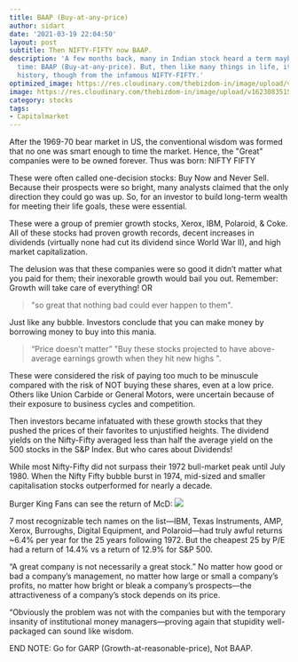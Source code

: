 ```yaml
---
title: BAAP (Buy-at-any-price)
author: sidart
date: '2021-03-19 22:04:50'
layout: post
subtitle: Then NIFTY-FIFTY now BAAP.
description: 'A few months back, many in Indian stock heard a term maybe for the first
  time: BAAP (Buy-at-any-price). But, then like many things in life, it had its own
  history, though from the infamous NIFTY-FIFTY.'
optimized_image: https://res.cloudinary.com/thebizdom-in/image/upload/v1623083515/Baap_dhxd16.png
image: https://res.cloudinary.com/thebizdom-in/image/upload/v1623083515/Baap_dhxd16.png
category: stocks
tags:
- Capitalmarket
---
```


After the 1969-70 bear market in US, the conventional wisdom was formed that no one was smart enough to time the market. Hence, the "Great" companies were to be owned forever. Thus was born: NIFTY FIFTY

These were often called one-decision stocks: Buy Now and Never Sell. Because their prospects were so bright, many analysts claimed that the only direction they could go was up. So, for an investor to build long-term wealth for meeting their life goals, these were essential.

These were a group of premier growth stocks, Xerox, IBM, Polaroid, & Coke. All of these stocks had proven growth records, decent increases in dividends (virtually none had cut its dividend since World War II), and high market capitalization.

The delusion was that these companies were so good it didn’t matter what you paid for them; their inexorable growth would bail you out. Remember: Growth will take care of everything! OR 
> "so great that nothing bad could ever happen to them".

Just like any bubble. Investors conclude that you can make money by borrowing money to buy into this mania. 
> “Price doesn’t matter” "Buy these stocks projected to have above-average earnings growth when they hit new highs ".

These were considered the risk of paying too much to be minuscule compared with the risk of NOT buying these shares, even at a low price. Others like Union Carbide or General Motors, were uncertain because of their exposure to business cycles and competition.

Then investors became infatuated with these growth stocks that they pushed the prices of their favorites to unjustified heights. The dividend yields on the Nifty-Fifty averaged less than half the average yield on the 500 stocks in the S&P Index. But who cares about Dividends!

While most Nifty-Fifty did not surpass their 1972 bull-market peak until July 1980. When the Nifty Fifty bubble burst in 1974, mid-sized and smaller capitalisation stocks outperformed for nearly a decade. 

Burger King Fans can see the return of McD:
![](https://pbs.twimg.com/media/Ew3JQn2VkAMSZcR?format=png&name=small)

7 most recognizable tech names on the list—IBM, Texas Instruments, AMP, Xerox, Burroughs, Digital Equipment, and Polaroid—had truly awful returns ~6.4% per year for the 25 years following 1972. But the cheapest 25 by P/E had a return of 14.4% vs a return of 12.9% for S&P 500.

“A great company is not necessarily a great stock.” No matter how good or bad a company’s management, no matter how large or small a company’s profits, no matter how bright or bleak a company’s prospects—the attractiveness of a company’s stock depends on its price.

“Obviously the problem was not with the companies but with the temporary insanity of institutional money managers—proving again that stupidity well-packaged can sound like wisdom. 

END NOTE: Go for GARP (Growth-at-reasonable-price), Not BAAP.

